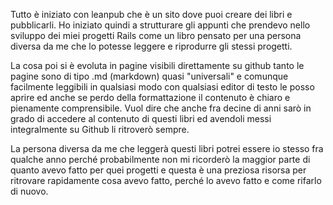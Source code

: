 

Tutto è iniziato con leanpub che è un sito dove puoi creare dei libri e pubblicarli.
Ho iniziato quindi a strutturare gli appunti che prendevo nello sviluppo dei miei progetti Rails come un libro pensato per una persona diversa da me che lo potesse leggere e riprodurre gli stessi progetti.

La cosa poi si è evoluta in pagine visibili direttamente su github tanto le pagine sono di tipo .md (markdown) quasi "universali" e comunque facilmente leggibili in qualsiasi modo con qualsiasi editor di testo le posso aprire ed anche se perdo della formattazione il contenuto è chiaro e pienamente comprensibile. Vuol dire che anche fra decine di anni sarò in grado di accedere al contenuto di questi libri ed avendoli messi integralmente su Github li ritroverò sempre.

La persona diversa da me che leggerà questi libri potrei essere io stesso fra qualche anno perché probabilmente non mi ricorderò la maggior parte di quanto avevo fatto per quei progetti e questa è una preziosa risorsa per ritrovare rapidamente cosa avevo fatto, perché lo avevo fatto e come rifarlo di nuovo.